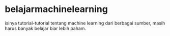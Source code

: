 # belajarmachinelearning
isinya tutorial-tutorial tentang machine learning dari berbagai sumber, masih harus banyak belajar biar lebih paham.
